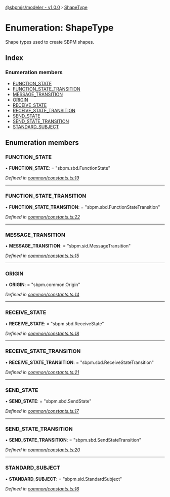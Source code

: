 [@sbpmjs/modeler - v1.0.0](../README.md) › [ShapeType](shapetype.md)

# Enumeration: ShapeType

Shape types used to create SBPM shapes.

## Index

### Enumeration members

* [FUNCTION_STATE](shapetype.md#function_state)
* [FUNCTION_STATE_TRANSITION](shapetype.md#function_state_transition)
* [MESSAGE_TRANSITION](shapetype.md#message_transition)
* [ORIGIN](shapetype.md#origin)
* [RECEIVE_STATE](shapetype.md#receive_state)
* [RECEIVE_STATE_TRANSITION](shapetype.md#receive_state_transition)
* [SEND_STATE](shapetype.md#send_state)
* [SEND_STATE_TRANSITION](shapetype.md#send_state_transition)
* [STANDARD_SUBJECT](shapetype.md#standard_subject)

## Enumeration members

###  FUNCTION_STATE

• **FUNCTION_STATE**: = "sbpm.sbd.FunctionState"

*Defined in [common/constants.ts:19](https://github.com/mkolodiy/sbpmjs/blob/97cb194/packages/sbpm-modeler/lib/common/constants.ts#L19)*

___

###  FUNCTION_STATE_TRANSITION

• **FUNCTION_STATE_TRANSITION**: = "sbpm.sbd.FunctionStateTransition"

*Defined in [common/constants.ts:22](https://github.com/mkolodiy/sbpmjs/blob/97cb194/packages/sbpm-modeler/lib/common/constants.ts#L22)*

___

###  MESSAGE_TRANSITION

• **MESSAGE_TRANSITION**: = "sbpm.sid.MessageTransition"

*Defined in [common/constants.ts:15](https://github.com/mkolodiy/sbpmjs/blob/97cb194/packages/sbpm-modeler/lib/common/constants.ts#L15)*

___

###  ORIGIN

• **ORIGIN**: = "sbpm.common.Origin"

*Defined in [common/constants.ts:14](https://github.com/mkolodiy/sbpmjs/blob/97cb194/packages/sbpm-modeler/lib/common/constants.ts#L14)*

___

###  RECEIVE_STATE

• **RECEIVE_STATE**: = "sbpm.sbd.ReceiveState"

*Defined in [common/constants.ts:18](https://github.com/mkolodiy/sbpmjs/blob/97cb194/packages/sbpm-modeler/lib/common/constants.ts#L18)*

___

###  RECEIVE_STATE_TRANSITION

• **RECEIVE_STATE_TRANSITION**: = "sbpm.sbd.ReceiveStateTransition"

*Defined in [common/constants.ts:21](https://github.com/mkolodiy/sbpmjs/blob/97cb194/packages/sbpm-modeler/lib/common/constants.ts#L21)*

___

###  SEND_STATE

• **SEND_STATE**: = "sbpm.sbd.SendState"

*Defined in [common/constants.ts:17](https://github.com/mkolodiy/sbpmjs/blob/97cb194/packages/sbpm-modeler/lib/common/constants.ts#L17)*

___

###  SEND_STATE_TRANSITION

• **SEND_STATE_TRANSITION**: = "sbpm.sbd.SendStateTransition"

*Defined in [common/constants.ts:20](https://github.com/mkolodiy/sbpmjs/blob/97cb194/packages/sbpm-modeler/lib/common/constants.ts#L20)*

___

###  STANDARD_SUBJECT

• **STANDARD_SUBJECT**: = "sbpm.sid.StandardSubject"

*Defined in [common/constants.ts:16](https://github.com/mkolodiy/sbpmjs/blob/97cb194/packages/sbpm-modeler/lib/common/constants.ts#L16)*

